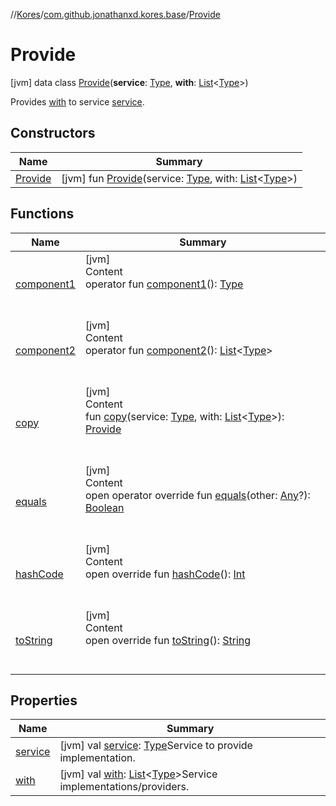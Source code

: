 //[Kores](../../index.md)/[com.github.jonathanxd.kores.base](../index.md)/[Provide](index.md)



# Provide  
 [jvm] data class [Provide](index.md)(**service**: [Type](https://docs.oracle.com/javase/8/docs/api/java/lang/reflect/Type.html), **with**: [List](https://kotlinlang.org/api/latest/jvm/stdlib/kotlin.collections/-list/index.html)<[Type](https://docs.oracle.com/javase/8/docs/api/java/lang/reflect/Type.html)>)

Provides [with](with.md) to service [service](service.md).

   


## Constructors  
  
|  Name|  Summary| 
|---|---|
| <a name="com.github.jonathanxd.kores.base/Provide/Provide/#java.lang.reflect.Type#kotlin.collections.List[java.lang.reflect.Type]/PointingToDeclaration/"></a>[Provide](-provide.md)| <a name="com.github.jonathanxd.kores.base/Provide/Provide/#java.lang.reflect.Type#kotlin.collections.List[java.lang.reflect.Type]/PointingToDeclaration/"></a> [jvm] fun [Provide](-provide.md)(service: [Type](https://docs.oracle.com/javase/8/docs/api/java/lang/reflect/Type.html), with: [List](https://kotlinlang.org/api/latest/jvm/stdlib/kotlin.collections/-list/index.html)<[Type](https://docs.oracle.com/javase/8/docs/api/java/lang/reflect/Type.html)>)   <br>


## Functions  
  
|  Name|  Summary| 
|---|---|
| <a name="com.github.jonathanxd.kores.base/Provide/component1/#/PointingToDeclaration/"></a>[component1](component1.md)| <a name="com.github.jonathanxd.kores.base/Provide/component1/#/PointingToDeclaration/"></a>[jvm]  <br>Content  <br>operator fun [component1](component1.md)(): [Type](https://docs.oracle.com/javase/8/docs/api/java/lang/reflect/Type.html)  <br><br><br>
| <a name="com.github.jonathanxd.kores.base/Provide/component2/#/PointingToDeclaration/"></a>[component2](component2.md)| <a name="com.github.jonathanxd.kores.base/Provide/component2/#/PointingToDeclaration/"></a>[jvm]  <br>Content  <br>operator fun [component2](component2.md)(): [List](https://kotlinlang.org/api/latest/jvm/stdlib/kotlin.collections/-list/index.html)<[Type](https://docs.oracle.com/javase/8/docs/api/java/lang/reflect/Type.html)>  <br><br><br>
| <a name="com.github.jonathanxd.kores.base/Provide/copy/#java.lang.reflect.Type#kotlin.collections.List[java.lang.reflect.Type]/PointingToDeclaration/"></a>[copy](copy.md)| <a name="com.github.jonathanxd.kores.base/Provide/copy/#java.lang.reflect.Type#kotlin.collections.List[java.lang.reflect.Type]/PointingToDeclaration/"></a>[jvm]  <br>Content  <br>fun [copy](copy.md)(service: [Type](https://docs.oracle.com/javase/8/docs/api/java/lang/reflect/Type.html), with: [List](https://kotlinlang.org/api/latest/jvm/stdlib/kotlin.collections/-list/index.html)<[Type](https://docs.oracle.com/javase/8/docs/api/java/lang/reflect/Type.html)>): [Provide](index.md)  <br><br><br>
| <a name="kotlin/Any/equals/#kotlin.Any?/PointingToDeclaration/"></a>[equals](../../com.github.jonathanxd.kores.util/-simple-resolver/index.md#%5Bkotlin%2FAny%2Fequals%2F%23kotlin.Any%3F%2FPointingToDeclaration%2F%5D%2FFunctions%2F-1211764316)| <a name="kotlin/Any/equals/#kotlin.Any?/PointingToDeclaration/"></a>[jvm]  <br>Content  <br>open operator override fun [equals](../../com.github.jonathanxd.kores.util/-simple-resolver/index.md#%5Bkotlin%2FAny%2Fequals%2F%23kotlin.Any%3F%2FPointingToDeclaration%2F%5D%2FFunctions%2F-1211764316)(other: [Any](https://kotlinlang.org/api/latest/jvm/stdlib/kotlin/-any/index.html)?): [Boolean](https://kotlinlang.org/api/latest/jvm/stdlib/kotlin/-boolean/index.html)  <br><br><br>
| <a name="kotlin/Any/hashCode/#/PointingToDeclaration/"></a>[hashCode](../../com.github.jonathanxd.kores.util/-simple-resolver/index.md#%5Bkotlin%2FAny%2FhashCode%2F%23%2FPointingToDeclaration%2F%5D%2FFunctions%2F-1211764316)| <a name="kotlin/Any/hashCode/#/PointingToDeclaration/"></a>[jvm]  <br>Content  <br>open override fun [hashCode](../../com.github.jonathanxd.kores.util/-simple-resolver/index.md#%5Bkotlin%2FAny%2FhashCode%2F%23%2FPointingToDeclaration%2F%5D%2FFunctions%2F-1211764316)(): [Int](https://kotlinlang.org/api/latest/jvm/stdlib/kotlin/-int/index.html)  <br><br><br>
| <a name="kotlin/Any/toString/#/PointingToDeclaration/"></a>[toString](../../com.github.jonathanxd.kores.util/-simple-resolver/index.md#%5Bkotlin%2FAny%2FtoString%2F%23%2FPointingToDeclaration%2F%5D%2FFunctions%2F-1211764316)| <a name="kotlin/Any/toString/#/PointingToDeclaration/"></a>[jvm]  <br>Content  <br>open override fun [toString](../../com.github.jonathanxd.kores.util/-simple-resolver/index.md#%5Bkotlin%2FAny%2FtoString%2F%23%2FPointingToDeclaration%2F%5D%2FFunctions%2F-1211764316)(): [String](https://kotlinlang.org/api/latest/jvm/stdlib/kotlin/-string/index.html)  <br><br><br>


## Properties  
  
|  Name|  Summary| 
|---|---|
| <a name="com.github.jonathanxd.kores.base/Provide/service/#/PointingToDeclaration/"></a>[service](service.md)| <a name="com.github.jonathanxd.kores.base/Provide/service/#/PointingToDeclaration/"></a> [jvm] val [service](service.md): [Type](https://docs.oracle.com/javase/8/docs/api/java/lang/reflect/Type.html)Service to provide implementation.   <br>
| <a name="com.github.jonathanxd.kores.base/Provide/with/#/PointingToDeclaration/"></a>[with](with.md)| <a name="com.github.jonathanxd.kores.base/Provide/with/#/PointingToDeclaration/"></a> [jvm] val [with](with.md): [List](https://kotlinlang.org/api/latest/jvm/stdlib/kotlin.collections/-list/index.html)<[Type](https://docs.oracle.com/javase/8/docs/api/java/lang/reflect/Type.html)>Service implementations/providers.   <br>

